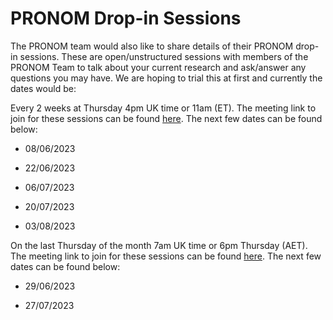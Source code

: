 # PRONOM Drop-in Sessions 

The PRONOM team would also like to share details of their PRONOM drop-in sessions. These are open/unstructured sessions with members of the PRONOM Team to talk about your current research and ask/answer any questions you may have. We are hoping to trial this at first and currently the dates would be:

Every 2 weeks at Thursday 4pm UK time or 11am (ET). The meeting link to join for these sessions can be found [here](https://teams.microsoft.com/l/meetup-join/19%3ameeting_OThkMzIwMWItYTUzYS00NDIxLTgzNTEtMzAwMGQzYWZhNmJi%40thread.v2/0?context=%7b%22Tid%22%3a%22f99512c1-fd9f-4475-9896-9a0b3cdc50ec%22%2c%22Oid%22%3a%22e02319b9-2b3a-4408-86ee-7cd0ba62ed9f%22%7d). The next few dates can be found below:

* 08/06/2023

* 22/06/2023

* 06/07/2023   

* 20/07/2023

* 03/08/2023


On the last Thursday of the month 7am UK time or 6pm Thursday (AET). The meeting link to join for these sessions can be found [here](https://teams.microsoft.com/l/meetup-join/19%3ameeting_MDIzODI0M2YtZWQ5ZS00NjgyLWIwODMtYTljOWUzMTI1Yjlk%40thread.v2/0?context=%7b%22Tid%22%3a%22f99512c1-fd9f-4475-9896-9a0b3cdc50ec%22%2c%22Oid%22%3a%22e02319b9-2b3a-4408-86ee-7cd0ba62ed9f%22%7d). The next few dates can be found below:

* 29/06/2023

* 27/07/2023
